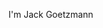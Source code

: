 I'm Jack Goetzmann

<!---
jgoetzmann/jgoetzmann is a ✨ special ✨ repository because its `README.md` (this file) appears on your GitHub profile.
You can click the Preview link to take a look at your changes.
--->
